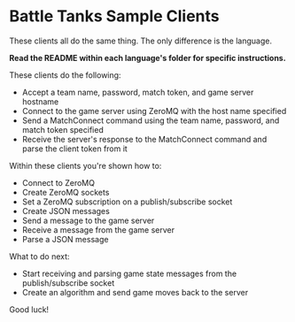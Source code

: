 # Battle Tanks Sample Clients

These clients all do the same thing. The only difference is the language.

**Read the README within each language's folder for specific instructions.**

These clients do the following:
* Accept a team name, password, match token, and game server hostname  
* Connect to the game server using ZeroMQ with the host name specified  
* Send a MatchConnect command using the team name, password, and match token specified  
* Receive the server's response to the MatchConnect command and parse the client token from it  

Within these clients you're shown how to:
* Connect to ZeroMQ  
* Create ZeroMQ sockets  
* Set a ZeroMQ subscription on a publish/subscribe socket  
* Create JSON messages  
* Send a message to the game server  
* Receive a message from the game server  
* Parse a JSON message  

What to do next:
* Start receiving and parsing game state messages from the publish/subscribe socket  
* Create an algorithm and send game moves back to the server  

Good luck!
